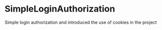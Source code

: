 # SimpleLoginAuthorization
Simple login authorization and introduced the use of cookies in the project
